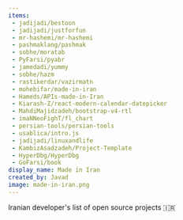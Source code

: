 ```yaml
---
items:
 - jadijadi/bestoon
 - jadijadi/justforfun
 - mr-hashemi/mr-hashemi
 - pashmaklang/pashmak
 - sobhe/moratab
 - PyFarsi/pyabr
 - jamedadi/yummy
 - sobhe/hazm
 - rastikerdar/vazirmatn
 - mohebifar/made-in-iran
 - Hameds/APIs-made-in-Iran
 - Kiarash-Z/react-modern-calendar-datepicker
 - MahdiMajidzadeh/bootstrap-v4-rtl
 - imaNNeoFighT/fl_chart
 - persian-tools/persian-tools
 - usablica/intro.js
 - jadijadi/linuxandlife
 - KambizAsadzadeh/Project-Template
 - HyperDbg/HyperDbg
 - GoFarsi/book
display_name: Made in Iran
created_by: Javad
image: made-in-iran.png
---
```


Iranian developer's list of open source projects :iran:
